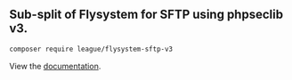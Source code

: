 ## Sub-split of Flysystem for SFTP using phpseclib v3.

```bash
composer require league/flysystem-sftp-v3
```

View the [documentation](https://flysystem.thephpleague.com/v2/docs/adapter/sftp).
